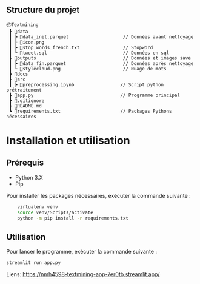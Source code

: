## Structure du projet

```
📦Textmining
 ┣ 📂data
 ┃ ┣ 📜data_init.parquet                    // Données avant nettoyage
 ┃ ┣ 📜icon.png
 ┃ ┣ 📜stop_words_french.txt                // Stopword 
 ┃ ┗ 📜tweet.sql                            // Données en sql
 ┣ 📂outputs                                // Données et images save 
 ┃ ┣ 📜data_fin.parquet                     // Données après nettoyage
 ┃ ┗ 📜stylecloud.png                       // Nuage de mots 
 ┣ 📂docs                         
 ┣ 📂src
 ┃ ┣ 📜preprocessing.ipynb                 // Script python prétraitement
 ┣ 📜app.py                                // Programme principal
 ┣ 📜.gitignore
 ┣ 📜README.md
 ┗ 📜requirements.txt                      // Packages Pythons nécessaires
 ```

# Installation et utilisation

## Prérequis

- Python 3.X
- Pip

Pour installer les packages nécessaires, exécuter la commande suivante :

```bash
    virtualenv venv
    source venv/Scripts/activate
    python -m pip install -r requirements.txt
```
## Utilisation

Pour lancer le programme, exécuter la commande suivante :

```bash
streamlit run app.py
```

Liens: https://nmh4598-textmining-app-7er0tb.streamlit.app/
